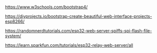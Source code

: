 https://www.w3schools.com/bootstrap4/


https://diyprojects.io/bootstrap-create-beautiful-web-interface-projects-esp8266/

https://randomnerdtutorials.com/esp32-web-server-spiffs-spi-flash-file-system/

https://learn.sparkfun.com/tutorials/esp32-relay-web-server/all

